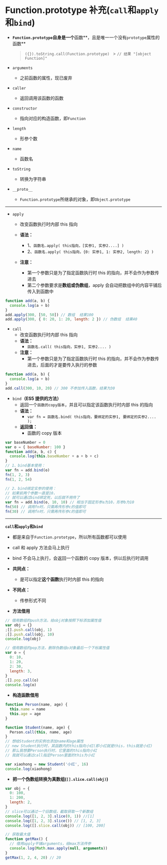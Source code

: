 # Function.prototype 补充(`call`和`apply`和`bind`)

- **`Function.prototype`自身是一个**函数**，且是唯一一个没有`prototype`属性的函数**

  > `({}).toString.call(Function.prototype) ` > `// 结果 "[object Function]"`

- `arguments`
  - 之前函数的属性，现已废弃
- `caller`
  - 返回调用该函数的函数
- `constructor`
  - 指向对应的构造函数，即`Function`
- `length`
  - 形参个数
- `name`
  - 函数名
- `toString`
  - 转换为字符串
- `__proto__`
  - `Function.prototype`所继承的对象，即`Object.prototype`

---

- `apply`

  - 改变函数执行时内部 this 指向
  - **语法：**

    - 1、`函数名.apply( this指向，[实参1, 实参2....] )`
    - 2、`函数名.apply( this指向，{0: 实参1, 1: 实参2, length: 2} )`

  - **注意：**
    - 第一个参数只是为了指定函数执行时 this 的指向，并不会作为参数传进去
    - 第二个参数要求是**数组或伪数组**，apply 会自动把数组中的内容平铺后传入到函数中

```javascript
function add(a, b) {
  console.log(a + b)
}
add.apply(300, [50, 50]) // 数组  结果100
add.apply(300, { 0: 20, 1: 20, length: 2 }) // 伪数组  结果40
```

- `call`
  - 改变函数执行时内部 this 指向
  - **语法：**
    - `函数名.call( this指向，实参1, 实参2.... )`
  - **注意：**
    - 第一个参数只是为了指定函数执行时 this 的指向，并不会作为参数传进去，后面的才是要传入执行的参数

```javascript
function add(a, b) {
  console.log(a + b)
}
add.call(300, 10, 20) // 300 不参加传入函数，结果为30
```

- `bind`**（ES5 提供的方法）**
  - 返回一个`函数的copy版本`，并且可以指定该函数执行时内部 this 的指向
  - **语法：**
    - `var fn = 函数名.bind( this指向，要绑定的实参1, 要绑定的实参2.... );`
  - **返回值：**
    - 函数的 copy 版本

```javascript
var baseNumber = 0
var o = { baseNumber: 100 }
function add(a, b, c) {
  console.log(this.baseNumber + a + b + c)
}
// 1、bind基本使用：
var fn = add.bind(o)
fn(1, 2, 3)
fn(1, 2, 54)

// 2、bind绑定实参的使用：
// 如果前两个参数一直是10，
// 就可以通过bind绑定死，以后就不用传了
var fn = add.bind(o, 10, 10) // 相当于固定形参a为10，形参b为10
fn(50) // 调用fn时，只需再传形参c的值即可
fn(30) // 调用fn时，只需再传形参c的值即可
```

---

**`call`和`apply`和`bind`**

- 都是来自于`Function.prototype`，所以所有函数都可以使用
- call 和 apply 方法会马上执行
- bind 不会马上执行，会返回一个函数的 copy 版本，供以后执行时调用
- **共同点：**

  - 是可以指定**这个函数**执行时内部 this 的指向

- **不同点：**

  - 传参形式不同

- **方法借用**

```javascript
// 借用数组的push方法，给obj对象按照下标添加属性值
var obj = {}
;[].push.call(obj, 1)
;[].push.call(obj, 10)
console.log(obj)

// 借用数组的pop方法，删除伪数组o对象最后一个下标属性值
var o = {
  0: 10,
  1: 20,
  2: 30,
  length: 3,
}
;[].pop.call(o)
console.log(o)
```

- **构造函数借用**

```javascript
function Person(name, age) {
  this.name = name
  this.age = age
}

function Student(name, age) {
  Person.call(this, name, age)
}
// 想给Student的实例也添加name和age属性
// new Student执行时，其函数内的this指向小红(即小红就是this，this就是小红)
// 那么我想要Person执行时，它里面的this指向小红
// 我就可以通过call指定Person里面的this为小红

var xiaohong = new Student('小红', 16)
console.log(xiaohong)
```

- **把一个伪数组转换为真数组(`[].slice.call(obj)`)**

```javascript
var obj = {
  0: 100,
  1: 200,
  length: 2,
}
// slice可以通过一个旧数组，截取获取一个新数组
console.log([1, 2, 3].slice(0, 1)) //[1]
console.log([1, 2, 3].slice()) // [1, 2, 3]
console.log([].slice.call(obj)) // [100, 200]

// 获取最大值
function getMax() {
  // 借用apply平铺arguments，给max方法传参
  console.log(Math.max.apply(null, arguments))
}
getMax(1, 2, 4, 20) // 20
```
